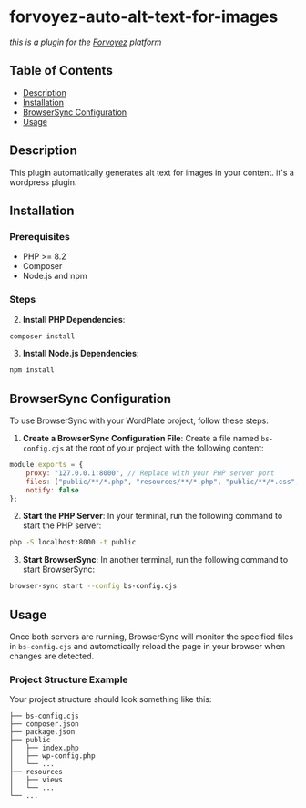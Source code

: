 # forvoyez-auto-alt-text-for-images

*this is a plugin for the [Forvoyez](https://forvoyez.com) platform*

## Table of Contents

- [Description](#description)
- [Installation](#installation)
- [BrowserSync Configuration](#browsersync-configuration)
- [Usage](#usage)

## Description

This plugin automatically generates alt text for images in your content.
it's a wordpress plugin.

## Installation

### Prerequisites

- PHP >= 8.2
- Composer
- Node.js and npm

### Steps

2. **Install PHP Dependencies**:

```sh
composer install
```

3. **Install Node.js Dependencies**:

```sh
npm install
```

## BrowserSync Configuration

To use BrowserSync with your WordPlate project, follow these steps:

1. **Create a BrowserSync Configuration File**:
   Create a file named `bs-config.cjs` at the root of your project with the following content:

```js
module.exports = {
    proxy: "127.0.0.1:8000", // Replace with your PHP server port
    files: ["public/**/*.php", "resources/**/*.php", "public/**/*.css", "public/**/*.js"],
    notify: false
};
```

2. **Start the PHP Server**:
   In your terminal, run the following command to start the PHP server:

```sh
php -S localhost:8000 -t public
```

3. **Start BrowserSync**:
   In another terminal, run the following command to start BrowserSync:

```sh
browser-sync start --config bs-config.cjs
```

## Usage

Once both servers are running, BrowserSync will monitor the specified files in `bs-config.cjs` and automatically reload the page in your browser when changes are detected.

### Project Structure Example

Your project structure should look something like this:

```
├── bs-config.cjs
├── composer.json
├── package.json
├── public
│   ├── index.php
│   ├── wp-config.php
│   └── ...
├── resources
│   ├── views
│   └── ...
└── ...
```
